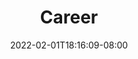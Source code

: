 ---
title: "Career"
short: "San Francisco, CA - info@kernelcurry.com"
date: 2022-02-01T18:16:09-08:00
draft: false
---